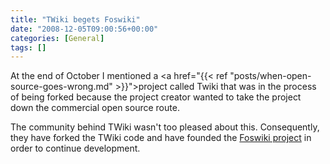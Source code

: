 ```yaml
---
title: "TWiki begets Foswiki"
date: "2008-12-05T09:00:56+00:00"
categories: [General]
tags: []
---
```


At the end of October I mentioned a <a href="{{< ref "posts/when-open-source-goes-wrong.md" >}}">project called Twiki that was in the process of being forked</a> because the project creator wanted to take the project down the commercial open source route.

The community behind TWiki wasn't too pleased about this. Consequently, they have forked the TWiki code and have founded the <a href="http://foswiki.org/Home/WebHome">Foswiki project</a> in order to continue development.
